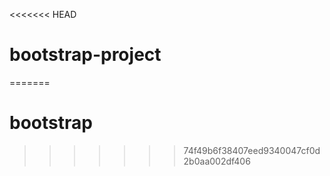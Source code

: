 <<<<<<< HEAD
# bootstrap-project
=======
# bootstrap
>>>>>>> 74f49b6f38407eed9340047cf0d2b0aa002df406
